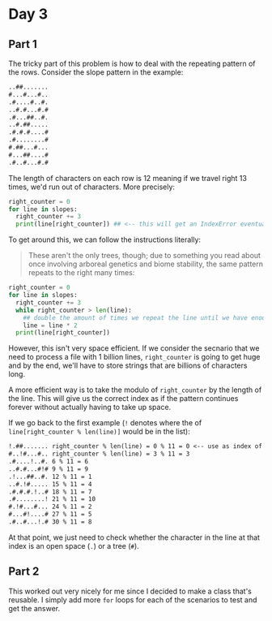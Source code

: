 # Day 3

## Part 1

The tricky part of this problem is how to deal with the repeating pattern of the rows. Consider the slope pattern in the example:

```txt
..##.......
#...#...#..
.#....#..#.
..#.#...#.#
.#...##..#.
..#.##.....
.#.#.#....#
.#........#
#.##...#...
#...##....#
.#..#...#.#
```

The length of characters on each row is 12 meaning if we travel right 13 times, we'd run out of characters. More precisely:

```py
right_counter = 0
for line in slopes:
  right_counter += 3
  print(line[right_counter]) ## <-- this will get an IndexError eventually
```

To get around this, we can follow the instructions literally:

> These aren't the only trees, though; due to something you read about once involving arboreal genetics and biome stability, the same pattern repeats to the right many times:

```py
right_counter = 0
for line in slopes:
  right_counter += 3
  while right_counter > len(line):
    ## double the amount of times we repeat the line until we have enough length
    line = line * 2
  print(line[right_counter])
```

However, this isn't very space efficient. If we consider the secnario that we need to process a file with 1 billion lines, `right_counter` is going to get huge and by the end, we'll have to store strings that are billions of characters long.

A more efficient way is to take the modulo of `right_counter` by the length of the line. This will give us the correct index as if the pattern continues forever without actually having to take up space.

If we go back to the first example (`!` denotes where the of `line[right_counter % len(line)]` would be in the list):

```txt
!.##....... right_counter % len(line) = 0 % 11 = 0 <-- use as index of the line
#..!#...#.. right_counter % len(line) = 3 % 11 = 3
.#....!..#. 6 % 11 = 6
..#.#...#!# 9 % 11 = 9
.!...##..#. 12 % 11 = 1
..#.!#..... 15 % 11 = 4
.#.#.#.!..# 18 % 11 = 7
.#........! 21 % 11 = 10
#.!#...#... 24 % 11 = 2
#...#!....# 27 % 11 = 5
.#..#...!.# 30 % 11 = 8
```

At that point, we just need to check whether the character in the line at that index is an open space (`.`) or a tree (`#`).

## Part 2

This worked out very nicely for me since I decided to make a class that's reusable. I simply add more `for` loops for each of the scenarios to test and get the answer.
